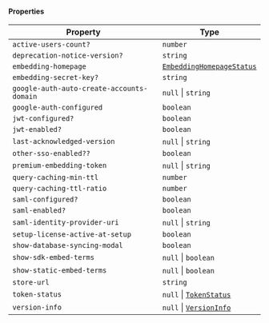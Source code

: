 #### Properties

| Property                                                                                       | Type                                                    |
| ---------------------------------------------------------------------------------------------- | ------------------------------------------------------- |
| <a id="active-users-count"></a> `active-users-count?`                                          | `number`                                                |
| <a id="deprecation-notice-version"></a> `deprecation-notice-version?`                          | `string`                                                |
| <a id="embedding-homepage"></a> `embedding-homepage`                                           | [`EmbeddingHomepageStatus`](EmbeddingHomepageStatus.md) |
| <a id="embedding-secret-key"></a> `embedding-secret-key?`                                      | `string`                                                |
| <a id="google-auth-auto-create-accounts-domain"></a> `google-auth-auto-create-accounts-domain` | `null` \| `string`                                      |
| <a id="google-auth-configured"></a> `google-auth-configured`                                   | `boolean`                                               |
| <a id="jwt-configured"></a> `jwt-configured?`                                                  | `boolean`                                               |
| <a id="jwt-enabled"></a> `jwt-enabled?`                                                        | `boolean`                                               |
| <a id="last-acknowledged-version"></a> `last-acknowledged-version`                             | `null` \| `string`                                      |
| <a id="other-sso-enabled"></a> `other-sso-enabled??`                                           | `boolean`                                               |
| <a id="premium-embedding-token"></a> `premium-embedding-token`                                 | `null` \| `string`                                      |
| <a id="query-caching-min-ttl"></a> `query-caching-min-ttl`                                     | `number`                                                |
| <a id="query-caching-ttl-ratio"></a> `query-caching-ttl-ratio`                                 | `number`                                                |
| <a id="saml-configured"></a> `saml-configured?`                                                | `boolean`                                               |
| <a id="saml-enabled"></a> `saml-enabled?`                                                      | `boolean`                                               |
| <a id="saml-identity-provider-uri"></a> `saml-identity-provider-uri`                           | `null` \| `string`                                      |
| <a id="setup-license-active-at-setup"></a> `setup-license-active-at-setup`                     | `boolean`                                               |
| <a id="show-database-syncing-modal"></a> `show-database-syncing-modal`                         | `boolean`                                               |
| <a id="show-sdk-embed-terms"></a> `show-sdk-embed-terms`                                       | `null` \| `boolean`                                     |
| <a id="show-static-embed-terms"></a> `show-static-embed-terms`                                 | `null` \| `boolean`                                     |
| <a id="store-url"></a> `store-url`                                                             | `string`                                                |
| <a id="token-status"></a> `token-status`                                                       | `null` \| [`TokenStatus`](TokenStatus.md)               |
| <a id="version-info"></a> `version-info`                                                       | `null` \| [`VersionInfo`](VersionInfo.md)               |
